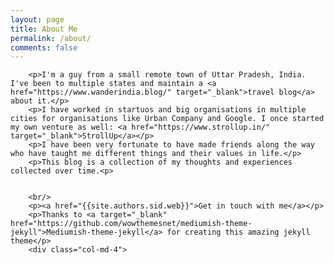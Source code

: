 ```yaml
---
layout: page
title: About Me
permalink: /about/
comments: false
---
```


<div class="row justify-content-between">
    <div class="col-md-8 pr-5">

        <p>I'm a guy from a small remote town of Uttar Pradesh, India. I've been to multiple states and maintain a <a href="https://www.wanderindia.blog/" target="_blank">travel blog</a> about it.</p> 
        <p>I have worked in startuos and big organisations in multiple cities for organisations like Urban Company and Google. I once started my own venture as well: <a href="https://www.strollup.in/" target="_blank">StrollUp</a></p>
        <p>I have been very fortunate to have made friends along the way who have taught me different things and their values in life.</p>
        <p>This blog is a collection of my thoughts and experiences collected over time.<p>


        <br/>
        <p><a href="{{site.authors.sid.web}}">Get in touch with me</a></p>
        <p>Thanks to <a target="_blank" href="https://github.com/wowthemesnet/mediumish-theme-jekyll">Mediumish-theme-jekyll</a> for creating this amazing jekyll theme</p>
        <div class="col-md-4">
        
</div>

